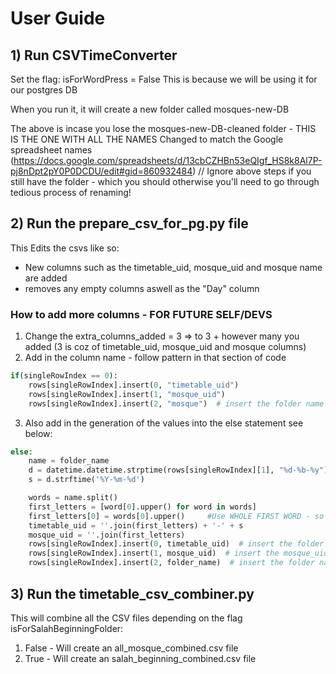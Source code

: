 # User Guide

## 1) Run CSVTimeConverter

Set the flag: isForWordPress = False
This is because we will be using it for our postgres DB

When you run it, it will create a new folder called mosques-new-DB

The above is incase you lose the mosques-new-DB-cleaned folder - THIS IS THE ONE WITH ALL THE NAMES Changed to match
the Google spreadsheet names (https://docs.google.com/spreadsheets/d/13cbCZHBn53eQIgf_HS8k8Al7P-pj8nDpt2pY0P0DCDU/edit#gid=860932484)
// Ignore above steps if you still have the folder - which you should otherwise you'll need to go through tedious process of renaming!

## 2) Run the prepare_csv_for_pg.py file

This Edits the csvs like so:

- New columns such as the timetable_uid, mosque_uid and mosque name are added
- removes any empty columns aswell as the "Day" column

### How to add more columns - FOR FUTURE SELF/DEVS

1. Change the extra_columns_added = 3 => to 3 + however many you added (3 is coz of timetable_uid, mosque_uid and mosque columns)
2. Add in the column name - follow pattern in that section of code

```python
if(singleRowIndex == 0):
    rows[singleRowIndex].insert(0, "timetable_uid")
    rows[singleRowIndex].insert(1, "mosque_uid")
    rows[singleRowIndex].insert(2, "mosque")  # insert the folder name at the start of the row
```

3. Also add in the generation of the values into the else statement see below:

```python
else:
    name = folder_name
    d = datetime.datetime.strptime(rows[singleRowIndex][1], "%d-%b-%y")
    s = d.strftime('%Y-%m-%d')

    words = name.split()
    first_letters = [word[0].upper() for word in words]
    first_letters[0] = words[0].upper()     #Use WHOLE FIRST WORD - so it is unique - no clashes with Locksley, Lansbury, Docklands, Dorset
    timetable_uid = ''.join(first_letters) + '-' + s
    mosque_uid = ''.join(first_letters)
    rows[singleRowIndex].insert(0, timetable_uid)  # insert the folder name at the start of the row
    rows[singleRowIndex].insert(1, mosque_uid)  # insert the mosque_uid at the start of the row
    rows[singleRowIndex].insert(2, folder_name)  # insert the folder name (mosque name) at the start of the row
```

## 3) Run the timetable_csv_combiner.py

This will combine all the CSV files depending on the flag isForSalahBeginningFolder:

1. False - Will create an all_mosque_combined.csv file
2. True - Will create an salah_beginning_combined.csv file

